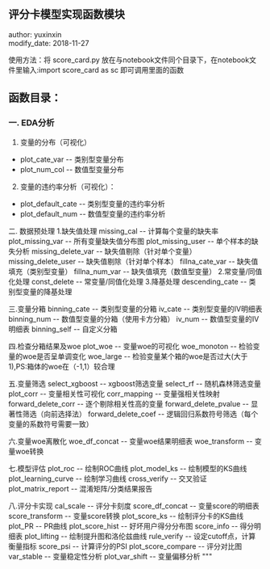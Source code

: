 ## 评分卡模型实现函数模块


author: yuxinxin
</br>modify_date: 2018-11-27

使用方法：将 score_card.py 放在与notebook文件同个目录下，在notebook文件里输入:import score_card as sc 即可调用里面的函数

## 函数目录：
### 一. EDA分析
1. 变量的分布（可视化）
* plot_cate_var -- 类别型变量分布
* plot_num_col  -- 数值型变量分布
2. 变量的违约率分析（可视化）：
* plot_default_cate -- 类别型变量的违约率分析
* plot_default_num  -- 数值型变量的违约率分析

二. 数据预处理
1.缺失值处理
missing_cal       -- 计算每个变量的缺失率
plot_missing_var  -- 所有变量缺失值分布图
plot_missing_user -- 单个样本的缺失分析
missing_delete_var -- 缺失值剔除（针对单个变量）
missing_delete_user -- 缺失值剔除（针对单个样本）
fillna_cate_var   -- 缺失值填充（类别型变量）
fillna_num_var    -- 缺失值填充（数值型变量）
2.常变量/同值化处理
const_delete -- 常变量/同值化处理
3.降基处理
descending_cate -- 类别型变量的降基处理

三.变量分箱
binning_cate  -- 类别型变量的分箱
iv_cate       -- 类别型变量的IV明细表
binning_num   -- 数值型变量的分箱（使用卡方分箱）
iv_num        -- 数值型变量的IV明细表
binning_self  -- 自定义分箱

四.检查分箱结果及woe
plot_woe     -- 变量woe的可视化
woe_monoton  -- 检验变量的woe是否呈单调变化
woe_large    -- 检验变量某个箱的woe是否过大(大于1),PS:箱体的woe在（-1,1）较合理

五.变量筛选
select_xgboost  -- xgboost筛选变量
select_rf       -- 随机森林筛选变量
plot_corr       -- 变量相关性可视化
corr_mapping    -- 变量强相关性映射
forward_delete_corr -- 逐个剔除相关性高的变量
forward_delete_pvalue -- 显著性筛选（向前选择法）
forward_delete_coef   -- 逻辑回归系数符号筛选（每个变量的系数符号需要一致）

六.变量woe离散化
woe_df_concat -- 变量woe结果明细表
woe_transform -- 变量woe转换

七.模型评估
plot_roc -- 绘制ROC曲线
plot_model_ks -- 绘制模型的KS曲线
plot_learning_curve -- 绘制学习曲线
cross_verify -- 交叉验证
plot_matrix_report -- 混淆矩阵/分类结果报告

八.评分卡实现
cal_scale -- 评分卡刻度
score_df_concat -- 变量score的明细表
score_transform -- 变量score转换
plot_score_ks -- 绘制评分卡的KS曲线
plot_PR -- PR曲线
plot_score_hist -- 好坏用户得分分布图
score_info -- 得分明细表
plot_lifting -- 绘制提升图和洛伦兹曲线
rule_verify -- 设定cutoff点，计算衡量指标
score_psi -- 计算评分的PSI
plot_score_compare -- 评分对比图
var_stable -- 变量稳定性分析
plot_var_shift -- 变量偏移分析
"""

